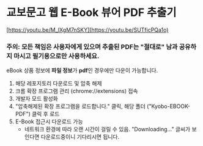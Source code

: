 # 교보문고 웹 E-Book 뷰어 PDF 추출기

[https://youtu.be/M_lXgM7nSKY](https://youtu.be/SUTficPQa1o)

### 주의: 모든 책임은 사용자에게 있으며 추출된 PDF는 **"절대로"** 남과 공유하지 마시고 필기용으로만 사용하세요.

eBook 상품 정보에 **파일 정보**가 **pdf**인 경우에만 다운이 가능합니다.

1. 해당 레포지토리 다운로드 및 압축 해제
2. 크롬 확장 프로그램 관리 (chrome://extensions) 접속
3. 개발자 모드 활성화
4. "압축해제된 확장 프로그램을 로드합니다." 클릭, 해당 폴더 ("Kyobo-EBOOK-PDF") 클릭 후 로드
5. E-Book 접근시 다운로드 가능
   - 네트워크 환경에 따라 오랜 시간이 걸릴 수 있음. "Downloading..." 글씨가 보인다면 다운로드중이니 기다리시면 됩니다.
